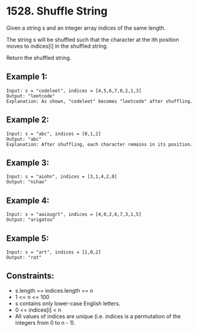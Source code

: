 # 1528. Shuffle String

Given a string s and an integer array indices of the same length.

The string s will be shuffled such that the character at the ith position moves to indices[i] in the shuffled string.

Return the shuffled string.

## Example 1:

```
Input: s = "codeleet", indices = [4,5,6,7,0,2,1,3]
Output: "leetcode"
Explanation: As shown, "codeleet" becomes "leetcode" after shuffling.
```

## Example 2:

```
Input: s = "abc", indices = [0,1,2]
Output: "abc"
Explanation: After shuffling, each character remains in its position.
```

## Example 3:

```
Input: s = "aiohn", indices = [3,1,4,2,0]
Output: "nihao"
```

## Example 4:

```
Input: s = "aaiougrt", indices = [4,0,2,6,7,3,1,5]
Output: "arigatou"
```

## Example 5:

```
Input: s = "art", indices = [1,0,2]
Output: "rat"
```

## Constraints:

* s.length == indices.length == n
* 1 <= n <= 100
* s contains only lower-case English letters.
* 0 <= indices[i] < n
* All values of indices are unique (i.e. indices is a permutation of the integers from 0 to n - 1).